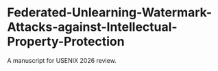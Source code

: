 # Federated-Unlearning-Watermark-Attacks-against-Intellectual-Property-Protection
A manuscript for USENIX 2026 review.
